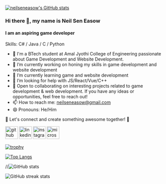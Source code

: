 

[![neilseneasow's GitHub stats](https://github-readme-stats.vercel.app/api?username=neilseneasow)](https://github.com/neilseneasow/github-readme-stats)

### Hi there 👋, my name is Neil Sen Easow
#### I am an aspiring game developer

Skills: C# / Java / C / Python

- 👀 I'm a BTech student at Amal Jyothi College of Engineering passionate about Game Development and Website Development.
- 🔭 I’m currently working on honing my skills in game development and website development  
- 🌱 I’m currently learning game and website development 
- 🤔 I’m looking for help with JS/React/Vue/C++
- 💞️ Open to collaborating on interesting projects related to game development & web development. If you have any ideas or opportunities, feel free to reach out!
- 📫 How to reach me: neilseneasow@gmail.com 
- 😄 Pronouns: He/Him

 🌟 Let's connect and create something awesome together! 🚀


[<img src='https://cdn.jsdelivr.net/npm/simple-icons@3.0.1/icons/github.svg' alt='github' height='40'>](https://github.com/NeilSenEasow)  [<img src='https://cdn.jsdelivr.net/npm/simple-icons@3.0.1/icons/linkedin.svg' alt='linkedin' height='40'>](https://www.linkedin.com/in/https://www.linkedin.com/in/neil-sen-easow-973606258//)  [<img src='https://cdn.jsdelivr.net/npm/simple-icons@3.0.1/icons/instagram.svg' alt='instagram' height='40'>](https://www.instagram.com/https://www.instagram.com//)  [<img src='https://cdn.jsdelivr.net/npm/simple-icons@3.0.1/icons/microsoftacademic.svg' alt='microsoftacademic' height='40'>](https://learn.microsoft.com/en-us/users/neilseneasow-0548/)  

[![trophy](https://github-profile-trophy.vercel.app/?username=NeilSenEasow)](https://github.com/ryo-ma/github-profile-trophy)

[![Top Langs](https://github-readme-stats.vercel.app/api/top-langs/?username=NeilSenEasow)](https://github.com/anuraghazra/github-readme-stats)

//![GitHub stats](https://github-readme-stats.vercel.app/api?username=NeilSenEasow&show_icons=true)  

![GitHub streak stats](https://streak-stats.demolab.com/?user=NeilSenEasow)  




<!---
NeilSenEasow/NeilSenEasow is a ✨ special ✨ repository because its `README.md` (this file) appears on your GitHub profile.
You can click the Preview link to take a look at your changes.
--->
